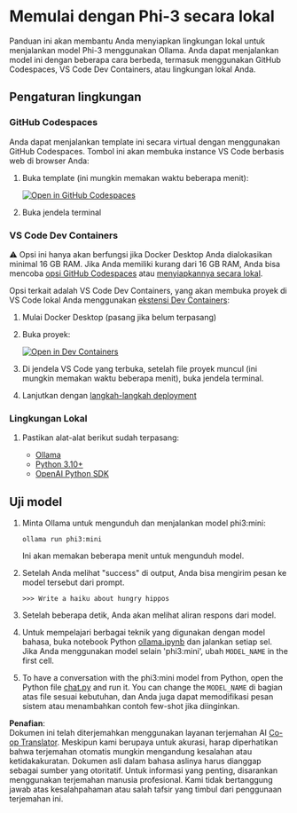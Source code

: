 <!--
CO_OP_TRANSLATOR_METADATA:
{
  "original_hash": "3edae6aebc3d0143037109e8af58f1ac",
  "translation_date": "2025-05-09T07:13:56+00:00",
  "source_file": "md/01.Introduction/01/01.EnvironmentSetup.md",
  "language_code": "id"
}
-->
# Memulai dengan Phi-3 secara lokal

Panduan ini akan membantu Anda menyiapkan lingkungan lokal untuk menjalankan model Phi-3 menggunakan Ollama. Anda dapat menjalankan model ini dengan beberapa cara berbeda, termasuk menggunakan GitHub Codespaces, VS Code Dev Containers, atau lingkungan lokal Anda.

## Pengaturan lingkungan

### GitHub Codespaces

Anda dapat menjalankan template ini secara virtual dengan menggunakan GitHub Codespaces. Tombol ini akan membuka instance VS Code berbasis web di browser Anda:

1. Buka template (ini mungkin memakan waktu beberapa menit):

    [![Open in GitHub Codespaces](https://github.com/codespaces/badge.svg)](https://codespaces.new/microsoft/phi-3cookbook)

2. Buka jendela terminal

### VS Code Dev Containers

⚠️ Opsi ini hanya akan berfungsi jika Docker Desktop Anda dialokasikan minimal 16 GB RAM. Jika Anda memiliki kurang dari 16 GB RAM, Anda bisa mencoba [opsi GitHub Codespaces](../../../../../md/01.Introduction/01) atau [menyiapkannya secara lokal](../../../../../md/01.Introduction/01).

Opsi terkait adalah VS Code Dev Containers, yang akan membuka proyek di VS Code lokal Anda menggunakan [ekstensi Dev Containers](https://marketplace.visualstudio.com/items?itemName=ms-vscode-remote.remote-containers):

1. Mulai Docker Desktop (pasang jika belum terpasang)
2. Buka proyek:

    [![Open in Dev Containers](https://img.shields.io/static/v1?style=for-the-badge&label=Dev%20Containers&message=Open&color=blue&logo=visualstudiocode)](https://vscode.dev/redirect?url=vscode://ms-vscode-remote.remote-containers/cloneInVolume?url=https://github.com/microsoft/phi-3cookbook)

3. Di jendela VS Code yang terbuka, setelah file proyek muncul (ini mungkin memakan waktu beberapa menit), buka jendela terminal.
4. Lanjutkan dengan [langkah-langkah deployment](../../../../../md/01.Introduction/01)

### Lingkungan Lokal

1. Pastikan alat-alat berikut sudah terpasang:

    * [Ollama](https://ollama.com/)
    * [Python 3.10+](https://www.python.org/downloads/)
    * [OpenAI Python SDK](https://pypi.org/project/openai/)

## Uji model

1. Minta Ollama untuk mengunduh dan menjalankan model phi3:mini:

    ```shell
    ollama run phi3:mini
    ```

    Ini akan memakan beberapa menit untuk mengunduh model.

2. Setelah Anda melihat "success" di output, Anda bisa mengirim pesan ke model tersebut dari prompt.

    ```shell
    >>> Write a haiku about hungry hippos
    ```

3. Setelah beberapa detik, Anda akan melihat aliran respons dari model.

4. Untuk mempelajari berbagai teknik yang digunakan dengan model bahasa, buka notebook Python [ollama.ipynb](../../../../../code/01.Introduce/ollama.ipynb) dan jalankan setiap sel. Jika Anda menggunakan model selain 'phi3:mini', ubah `MODEL_NAME` in the first cell.

5. To have a conversation with the phi3:mini model from Python, open the Python file [chat.py](../../../../../code/01.Introduce/chat.py) and run it. You can change the `MODEL_NAME` di bagian atas file sesuai kebutuhan, dan Anda juga dapat memodifikasi pesan sistem atau menambahkan contoh few-shot jika diinginkan.

**Penafian**:  
Dokumen ini telah diterjemahkan menggunakan layanan terjemahan AI [Co-op Translator](https://github.com/Azure/co-op-translator). Meskipun kami berupaya untuk akurasi, harap diperhatikan bahwa terjemahan otomatis mungkin mengandung kesalahan atau ketidakakuratan. Dokumen asli dalam bahasa aslinya harus dianggap sebagai sumber yang otoritatif. Untuk informasi yang penting, disarankan menggunakan terjemahan manusia profesional. Kami tidak bertanggung jawab atas kesalahpahaman atau salah tafsir yang timbul dari penggunaan terjemahan ini.